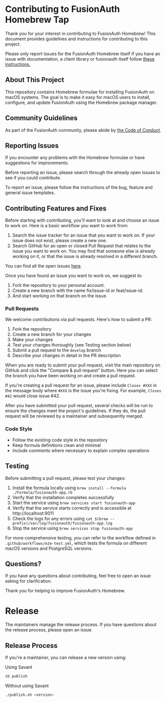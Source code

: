 # Contributing to FusionAuth Homebrew Tap
<!--
tag::forDocSiteContributing[]
-->
Thank you for your interest in contributing to FusionAuth Homebrew! This document provides guidelines and instructions for contributing to this project.

Please only report issues for the FusionAuth Homebrew itself if you have an issue with documentation, a client library or fusionauth itself follow [these instructions.](https://github.com/FusionAuth/fusionauth-issues)

## About This Project

This repository contains Homebrew formulae for installing FusionAuth on macOS systems. The goal is to make it easy for macOS users to install, configure, and update FusionAuth using the Homebrew package manager.

## Community Guidelines

As part of the FusionAuth community, please abide by [the Code of Conduct](https://fusionauth.io/community/forum/topic/1000/code-of-conduct).

## Reporting Issues

If you encounter any problems with the Homebrew formulae or have suggestions for improvements:

Before reporting an issue, please search through the already open issues to see if you could contribute.

To report an issue, please follow the instructions of the bug, feature and general issue templates.

## Contributing Features and Fixes

Before starting with contributing, you'll want to look at and choose an issue to work on. Here is a basic workflow you want to work from:

1. Search the issue tracker for an issue that you want to work on. If your issue does not exist, please create a new one.
2. Search GitHub for an open or closed Pull Request that relates to the issue you want to work on. You may find that someone else is already working on it, or that the issue is already resolved in a different branch.

You can find all the open issues [here](https://github.com/fusionauth/homebrew-fusionauth/issues).

Once you have found an issue you want to work on, we suggest to:

1. Fork the repository to your personal account.
2. Create a new branch with the name fix/issue-id or feat/issue-id.
3. And start working on that branch on the issue.

### Pull Requests

We welcome contributions via pull requests. Here's how to submit a PR:

1. Fork the repository
2. Create a new branch for your changes
3. Make your changes
4. Test your changes thoroughly (see Testing section below)
5. Submit a pull request to the `develop` branch
6. Describe your changes in detail in the PR description

When you are ready to submit your pull request, visit the main repository on GitHub and click the "Compare & pull request" button. Here you can select the branch you have been working on and create a pull request.

If you're creating a pull request for an issue, please include `Closes #XXX` in the message body where `#XXX` is the issue you're fixing. For example, `Closes #42` would close issue #42.

After you have submitted your pull request, several checks will be run to ensure the changes meet the project's guidelines. If they do, the pull request will be reviewed by a maintainer and subsequently merged.

### Code Style

- Follow the existing code style in the repository
- Keep formula definitions clean and minimal
- Include comments where necessary to explain complex operations

## Testing

Before submitting a pull request, please test your changes:

1. Install the formula locally using `brew install --formula ./Formula/fusionauth-app.rb`
2. Verify that the installation completes successfully
3. Start the service using `brew services start fusionauth-app`
4. Verify that the service starts correctly and is accessible at http://localhost:9011
5. Check the logs for any errors using `cat $(brew --prefix)/var/log/fusionauth/fusionauth-app.log`
5. Stop the service using `brew services stop fusionauth-app`

For more comprehensive testing, you can refer to the workflow defined in `.github/workflows/e2e-test.yml`, which tests the formula on different macOS versions and PostgreSQL versions.

## Questions?

If you have any questions about contributing, feel free to open an issue asking for clarification.

Thank you for helping to improve FusionAuth's Homebrew.
<!--
end::forDocSiteContributing[]
-->

# Release
<!--
tag::forDocSiteRelease[]
-->
The maintainers manage the release process. If you have questions about the release process, please open an issue.

## Release Process

If you're a maintainer, you can release a new version using:

Using Savant
```bash
sb publish
```

Without using Savant
```bash
./publish.sh <version>
```
<!--
end::forDocSiteRelease[]
-->
